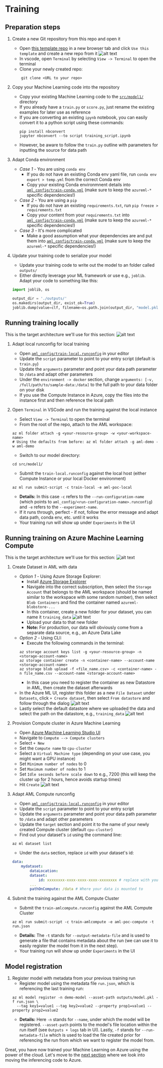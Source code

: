 # Training

## Preparation steps

1. Create a new Git repository from this repo and open it
    * Open [this template repo](https://github.com/microsoft/aml-acceleration-template) in a new browser tab and click `Use this template` and create a new repo from it
    ![alt text](media/01-create_new_repo.png "Create new Git Repo")
    * In vscode, open `Terminal` by selecting `View -> Terminal` to open the terminal
    * Clone your newly created repo:
    ```
        git clone <URL to your repo>
    ```

1. Copy your Machine Learning code into the repository
    * Copy your existing Machine Learning code to the [`src/model1/`](../src/model1/) directory
    * If you already have a `train.py` or `score.py`, just rename the existing examples for later use as reference
    * If you are converting an existing `ipynb` notebook, you can easily convert it to a python script using these commands:
        ```
        pip install nbconvert
        jupyter nbconvert --to script training_script.ipynb 
        ```
    * However, be aware to follow the `train.py` outline with parameters for inputting the source for data path

1. Adapt Conda environment
    * *Case 1* - You are using `conda env`
        * If you do not have an existing Conda env yaml file, run `conda env export > temp.yml` from the correct Conda env
        * Copy your existing Conda environmnent details into [`aml_config/train-conda.yml`](../src/model1/aml_config/train-conda.yml) (make sure to keep the `azureml-*` specific dependencies!)
    * *Case 2* - You are using a `pip`
        * If you do not have an existing `requirements.txt`, run `pip freeze > requirements.txt`
        * Copy your content from your `requirements.txt` into [`aml_config/train-conda.yml`](../src/model1/aml_config/train-conda.yml) (make sure to keep the `azureml-*` specific dependencies!)
    * *Case 3* - It's more complicated
        * Make a good assumption what your dependencies are and put them into [`aml_config/train-conda.yml`](../src/model1/aml_config/train-conda.yml) (make sure to keep the `azureml-*` specific dependencies!)

1. Update your training code to serialize your model
    * Update your training code to write out the model to an folder called `outputs/`
    * Either directly leverage your ML framework or use e.g., `joblib`. Adapt your code to something like this:
    ```python
    import joblib, os

    output_dir = './outputs/'
    os.makedirs(output_dir, exist_ok=True)
    joblib.dump(value=clf, filename=os.path.join(output_dir, "model.pkl"))
    ```

## Running training locally

This is the target architecture we'll use for this section:
![alt text](media/01-local_training.png "Local Training Architecture")

1. Adapt local runconfig for local training
    * Open [`aml_config/train-local.runconfig`](../src/model1/aml_config/train-local.runconfig) in your editor
    * Update the `script` parameter to point to your entry script (default is `train.py`)
    * Update the `arguments` parameter and point your data path parameter to `/data` and adapt other parameters
    * Under the `environment -> docker` section, change `arguments: [-v, /full/path/to/sample-data:/data]` to the full path to your data folder on your disk
    * If you use the Compute Instance in Azure, copy the files into the instance first and then reference the local path

1. Open `Terminal` in VSCode and run the training against the local instance
    * Select `View -> Terminal` to open the terminal
    * From the root of the repo, attach to the AML workspace:
    ```
    az ml folder attach -g <your-resource-group> -w <your-workspace-name>
    # Using the defaults from before: az ml folder attach -g aml-demo -w aml-demo
    ```
    * Switch to our model directory:
    ```
    cd src/model1/
    ```
    * Submit the `train-local.runconfig` against the local host (either Compute Instance or your local Docker environment)
    ```
    az ml run submit-script -c train-local -e aml-poc-local
    ```
    * **Details:** In this case `-c` refers to the `--run-configuration-name` (which points to `aml_config/<run-configuration-name>.runconfig`) and `-e` refers to the `--experiment-name`.
    * If it runs through, perfect - if not, follow the error message and adapt data path, conda env, etc. until it works
    * Your training run will show up under `Experiments` in the UI

## Running training on Azure Machine Learning Compute

This is the target architecture we'll use for this section:
![alt text](media/01-remote_training.png "Remote Training Architecture")

1. Create Dataset in AML with data
    * *Option 1* - Using Azure Storage Explorer:
        * Install [Azure Storage Explorer](https://azure.microsoft.com/en-us/features/storage-explorer/)
        * Navigate into the correct subscription, then select the `Storage Account` that belongs to the AML workspace (should be named similar to the workspace with some random number), then select `Blob Containers` and find the container named `azureml-blobstore-...`
        * In this container, create a new folder for your dataset, you can name it `training_data`
        ![alt text](media/01-create_new_folder.png "Create new folder")       
        * Upload your data to that new folder
        * **Note:** For production, our data will obviously come from a separate data source, e.g., an Azure Data Lake
    * *Option 2* - Using CLI:
        * Execute the following commands in the terminal:
        ```
        az storage account keys list -g <your-resource-group> -n <storage-account-name>
        az storage container create -n <container-name> --account-name <storage-account-name>
        az storage blob upload -f <file_name.csv> -c <container-name> -n file_name.csv --account-name <storage-account-name>
        ```
        * In this case you need to register the container as new Datastore in AML, then create the dataset afterwards
    * In the Azure ML UI, register this folder as a new `File Dataset` under `Datasets`, click `+ Create dataset`, then select `From datastore` and follow through the dialog
    ![alt text](media/01-create_dataset.png "Create new dataset")
    * Lastly select the default datastore where we uploaded the data and select the path on the datastore, e.g., `training_data`
    ![alt text](media/01-define_dataset.png "Define the new dataset")
    

1. Provision Compute cluster in Azure Machine Learning
    * Open [Azure Machine Learning Studio UI](https://ml.azure.com)
    * Navigate to `Compute --> Compute clusters`
    * Select `+ New`
    * Set the `Compute name` to `cpu-cluster`
    * Select a `Virtual Machine type` (depending on your use case, you might want a GPU instance)
    * Set `Minimum number of nodes` to 0
    * Set `Maximum number of nodes` to 1
    * Set `Idle seconds before scale down` to e.g., 7200 (this will keep the cluster up for 2 hours, hence avoids startup times)
    * Hit `Create`
    ![alt text](media/01-create_cluster.png "Create Compute Cluster")

1. Adapt AML Compute runconfig
    * Open [`aml_config/train-local.runconfig`](../src/model1/aml_config/train-amlcompute.runconfig) in your editor
    * Update the `script` parameter to point to your entry script
    * Update the `arguments` parameter and point your data path parameter to `/data` and adapt other parameters
    * Update the `target` section and point it to the name of your newly created Compute cluster (default `cpu-cluster`)
    * Find out your dataset's `id` using the command line:
    ```
    az ml dataset list
    ```
    * Under the `data` section, replace `id` with your dataset's id:
    ```yaml
    data:
        mydataset:
            dataLocation:
            dataset:
                id: xxxxxxxx-xxxx-xxxx-xxxx-xxxxxxxx # replace with your dataset's id
            ...
            pathOnCompute: /data # Where your data is mounted to
    ```

1. Submit the training against the AML Compute Cluster
    * Submit the `train-amlcompute.runconfig` against the AML Compute Cluster
    ```
    az ml run submit-script -c train-amlcompute -e aml-poc-compute -t run.json
    ```
    * **Details:** The `-t` stands for `--output-metadata-file` and is used to generate a file that contains metadata about the run (we can use it to easily register the model from it in the next step).
    * Your training run will show up under `Experiments` in the UI

## Model registration

1. Register model with metadata from your previous training run
    * Register model using the metadata file `run.json`, which is referencing the last training run:
    ```
    az ml model register -n demo-model --asset-path outputs/model.pkl -f run.json \
      --tag key1=value1 --tag key2=value2 --property prop1=value1 --property prop2=value2
    ```
    * **Details:** Here `-n` stands for `--name`, under which the model will be registered. `--asset-path` points to the model's file location within the run itself (see `Outputs + logs` tab in UI). Lastly, `-f` stands for `--run-metadata-file` which is used to load the file created prior for referencing the run from which we want to register the model from.

Great, you have now trained your Machine Learning on Azure using the power of the cloud. Let's move to the [next section](02-inferencing.md) where we look into moving the inferencing code to Azure.